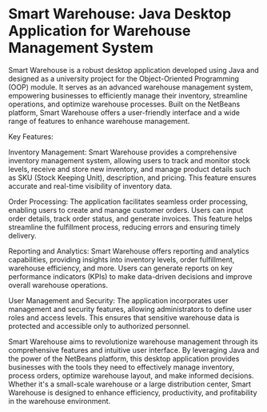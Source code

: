 # Smart Warehouse: Java Desktop Application for Warehouse Management System 

Smart Warehouse is a robust desktop application developed using Java and designed as a university project for the Object-Oriented Programming (OOP) module. It serves as an advanced warehouse management system, empowering businesses to efficiently manage their inventory, streamline operations, and optimize warehouse processes. Built on the NetBeans platform, Smart Warehouse offers a user-friendly interface and a wide range of features to enhance warehouse management.

Key Features:

Inventory Management: Smart Warehouse provides a comprehensive inventory management system, allowing users to track and monitor stock levels, receive and store new inventory, and manage product details such as SKU (Stock Keeping Unit), description, and pricing. This feature ensures accurate and real-time visibility of inventory data.

Order Processing: The application facilitates seamless order processing, enabling users to create and manage customer orders. Users can input order details, track order status, and generate invoices. This feature helps streamline the fulfillment process, reducing errors and ensuring timely delivery.

Reporting and Analytics: Smart Warehouse offers reporting and analytics capabilities, providing insights into inventory levels, order fulfillment, warehouse efficiency, and more. Users can generate reports on key performance indicators (KPIs) to make data-driven decisions and improve overall warehouse operations.

User Management and Security: The application incorporates user management and security features, allowing administrators to define user roles and access levels. This ensures that sensitive warehouse data is protected and accessible only to authorized personnel.

Smart Warehouse aims to revolutionize warehouse management through its comprehensive features and intuitive user interface. By leveraging Java and the power of the NetBeans platform, this desktop application provides businesses with the tools they need to effectively manage inventory, process orders, optimize warehouse layout, and make informed decisions. Whether it's a small-scale warehouse or a large distribution center, Smart Warehouse is designed to enhance efficiency, productivity, and profitability in the warehouse environment.
